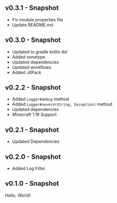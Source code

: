 ## v0.3.1 - Snapshot
* Fix module.properties file
* Update README.md

## v0.3.0 - Snapshot
* Updated to gradle kotlin dsl
* Added sonatype
* Updated dependencies
* Updated workflows
* Added JitPack

## v0.2.2 - Snapshot
* Added `Logger#debug` method
* Added `Logger#severe(String, Exception)` method
* Updated dependencies
* Minecraft 1.19 Support

## v0.2.1 - Snapshot
* Updated Dependencies

## v0.2.0 - Snapshot
* Added Log Filter

## v0.1.0 - Snapshot
Hello, World!
